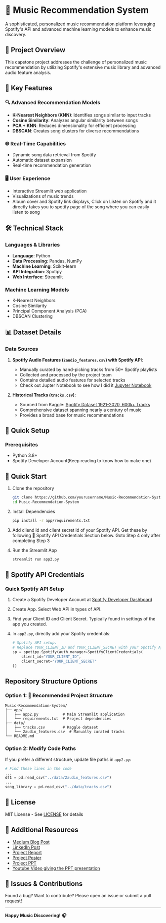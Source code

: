 # 🎵 Music Recommendation System

A sophisticated, personalized music recommendation platform leveraging Spotify's API and advanced machine learning models to enhance music discovery.

## 🌟 Project Overview

This capstone project addresses the challenge of personalized music recommendation by utilizing Spotify's extensive music library and advanced audio feature analysis.

## 🎯 Key Features

### 🔍 Advanced Recommendation Models
- **K-Nearest Neighbors (KNN)**: Identifies songs similar to input tracks
- **Cosine Similarity**: Analyzes angular similarity between songs
- **PCA + KNN**: Reduces dimensionality for efficient processing
- **DBSCAN**: Creates song clusters for diverse recommendations

### 🌐 Real-Time Capabilities
- Dynamic song data retrieval from Spotify
- Automatic dataset expansion
- Real-time recommendation generation

### 🖥️ User Experience
- Interactive Streamlit web application
- Visualizations of music trends
- Album cover and Spotify link displays, Click on Listen on Spotify and it directly takes you to spotify page of the song where you can easily listen to song

## 🛠️ Technical Stack

### Languages & Libraries
- **Language**: Python
- **Data Processing**: Pandas, NumPy
- **Machine Learning**: Scikit-learn
- **API Integration**: Spotipy
- **Web Interface**: Streamlit

### Machine Learning Models
- K-Nearest Neighbors
- Cosine Similarity
- Principal Component Analysis (PCA)
- DBSCAN Clustering

## 📊 Dataset Details

### Data Sources
1. **Spotify Audio Features (`2audio_features.csv`) with Spotify API**: 
   - Manually curated by hand-picking tracks from 50+ Spotify playlists
   - Collected and processed by the project team
   - Contains detailed audio features for selected tracks
   - Check out Jupter Notebook to see how I did it [Jupyter Notebook](2MRS.ipynb)

2. **Historical Tracks (`tracks.csv`)**: 
   - Sourced from Kaggle: [Spotify Dataset 1921-2020, 600k+ Tracks](https://www.kaggle.com/datasets/yamaerenay/spotify-dataset-19212020-600k-tracks?select=tracks.csv)
   - Comprehensive dataset spanning nearly a century of music
   - Provides a broad base for music recommendations

## 🚀 Quick Setup

### Prerequisites
- Python 3.8+
- Spotify Developer Account(Keep reading to know how to make one)

## 🚀 Quick Start

1. Clone the repository
   ```bash
   git clone https://github.com/yourusername/Music-Recommendation-System.git
   cd Music-Recommendation-System
   ```

2. Install Dependencies
   ```bash
   pip install -r app/requirements.txt
   ```
   
3. Add cliend id and client secret id of your Spotify API. Get these by following 🔐 Spotify API Credentials Section below. Goto Step 4 only after completing Step 3
 
4. Run the Streamlit App
   ```bash
   streamlit run app2.py
   ```

## 🔐 Spotify API Credentials

### Quick Spotify API Setup
1. Create a Spotify Developer Account at [Spotify Developer Dashboard](https://developer.spotify.com/dashboard/)

2. Create App. Select Web API in types of API. 

3. Find your Client ID and Client Secret. Typically found in settings of the app you created.

4. In `app2.py`, directly add your Spotify credentials:
   ```python
   # Spotify API setup.
   # Replace YOUR_CLIENT_ID and YOUR_CLIENT_SECRET with your Spotify Api client id and client secret id 
   sp = spotipy.Spotify(auth_manager=SpotifyClientCredentials(
       client_id="YOUR_CLIENT_ID",
       client_secret="YOUR_CLIENT_SECRET"
   ))
   ```

## Repository Structure Options

### Option 1: 📁 Recommended Project Structure
```
Music-Recommendation-System/
├── app/
│   ├── app2.py           # Main Streamlit application
│   └── requirements.txt  # Project dependencies
├── data/
│   ├── tracks.csv        # Kaggle dataset
│   └── 2audio_features.csv  # Manually curated tracks
└── README.md
```
### Option 2: Modify Code Paths
If you prefer a different structure, update file paths in `app2.py`:
```python
# Find these lines in the code 
...
df1 = pd.read_csv("../data/2audio_features.csv")
...
song_library = pd.read_csv("../data/tracks.csv")
```

## 📝 License
MIT License - See [LICENSE](LICENSE) for details

## 🔗 Additional Resources
- [Medium Blog Post](https://medium.com/@2103a52159/discover-your-next-favorite-song-building-a-music-recommendation-system-ce998fd229a3)
- [LinkedIn Post](https://www.linkedin.com/posts/naveed-sharief-b0ba1b252_machinelearning-musictech-aiinnovation-activity-7264335292780748800-zSgd?utm_source=share&utm_medium=member_desktop)
- [Project Report](reports/Final-Report.pdf)
- [Project Poster](reports/Poster.pdf)
- [Project PPT](reports/PPT.pptx)
- [Youtube Video giving the PPT presentation](https://youtu.be/McpnVNAPNQo?si=87_OhFmZ4dh3LOug)

## 🐛 Issues & Contributions
Found a bug? Want to contribute? Please open an issue or submit a pull request!

---

**Happy Music Discovering! 🎧**
